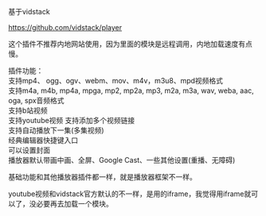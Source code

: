 基于vidstack  

https://github.com/vidstack/player  

这个插件不推荐内地网站使用，因为里面的模块是远程调用，内地加载速度有点慢。  


插件功能：  
支持mp4、 ogg、ogv、webm、mov、m4v，m3u8、mpd视频格式  
支持m4a, m4b, mp4a, mpga, mp2, mp2a, mp3, m2a, m3a, wav, weba, aac, oga, spx音频格式  
支持b站视频  
支持youtube视频 
支持添加多个视频链接  
支持自动播放下一集(多集视频)  
经典编辑器快捷键入口  
可以设置封面  
播放器默认带画中画、全屏、Google Cast、一些其他设置(重播、无障碍)  


基础功能和其他播放器插件都一样，就是播放器框架不一样。  


youtube视频和vidstack官方默认的不一样，是用的iframe，我觉得用iframe就可以了，没必要再去加载一个模块。



